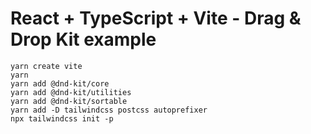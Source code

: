 # React + TypeScript + Vite - Drag & Drop Kit example

```
yarn create vite
yarn 
yarn add @dnd-kit/core
yarn add @dnd-kit/utilities
yarn add @dnd-kit/sortable
yarn add -D tailwindcss postcss autoprefixer
npx tailwindcss init -p

```

